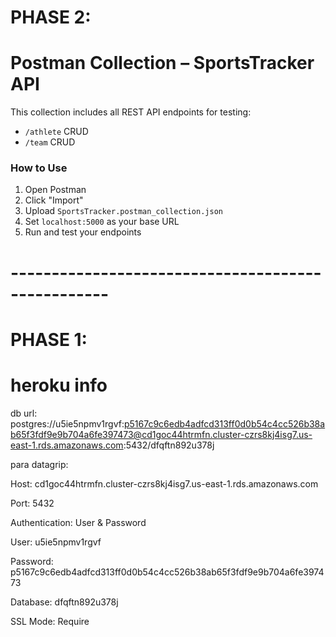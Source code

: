 # PHASE 2:

# Postman Collection – SportsTracker API

This collection includes all REST API endpoints for testing:

- `/athlete` CRUD
- `/team` CRUD

### How to Use

1. Open Postman
2. Click "Import"
3. Upload `SportsTracker.postman_collection.json`
4. Set `localhost:5000` as your base URL
5. Run and test your endpoints

# --------------------------------------------------

# PHASE 1:

# heroku info

db url:
postgres://u5ie5npmv1rgvf:p5167c9c6edb4adfcd313ff0d0b54c4cc526b38ab65f3fdf9e9b704a6fe397473@cd1goc44htrmfn.cluster-czrs8kj4isg7.us-east-1.rds.amazonaws.com:5432/dfqftn892u378j

para datagrip:

Host: cd1goc44htrmfn.cluster-czrs8kj4isg7.us-east-1.rds.amazonaws.com

Port: 5432

Authentication: User & Password

User: u5ie5npmv1rgvf

Password: p5167c9c6edb4adfcd313ff0d0b54c4cc526b38ab65f3fdf9e9b704a6fe397473

Database: dfqftn892u378j

SSL Mode: Require
